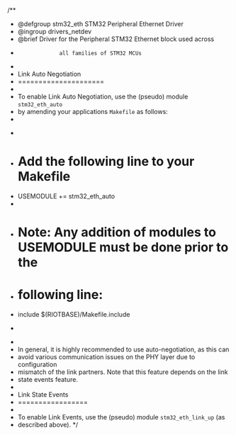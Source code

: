 /**
 * @defgroup        stm32_eth STM32 Peripheral Ethernet Driver
 * @ingroup         drivers_netdev
 * @brief           Driver for the Peripheral STM32 Ethernet block used across
 *                  all families of STM32 MCUs
 *
 * Link Auto Negotiation
 * =====================
 *
 * To enable Link Auto Negotiation, use the (pseudo) module `stm32_eth_auto`
 * by amending your applications `Makefile` as follows:
 *
 * ~~~~~~~~~~~~~~~~~~~~~~~~~~~~~~~~~~~~~~~~~~~~~~~~~~~~~~~~~~~~~~~~~~~~~~~~~~~~~
 * # Add the following line to your Makefile
 * USEMODULE += stm32_eth_auto
 *
 * # Note: Any addition of modules to USEMODULE must be done prior to the
 * # following line:
 * include $(RIOTBASE)/Makefile.include
 * ~~~~~~~~~~~~~~~~~~~~~~~~~~~~~~~~~~~~~~~~~~~~~~~~~~~~~~~~~~~~~~~~~~~~~~~~~~~~~
 *
 * In general, it is highly recommended to use auto-negotiation, as this can
 * avoid various communication issues on the PHY layer due to configuration
 * mismatch of the link partners. Note that this feature depends on the link
 * state events feature.
 *
 * Link State Events
 * =================
 *
 * To enable Link Events, use the (pseudo) module `stm32_eth_link_up` (as
 * described above).
 */
